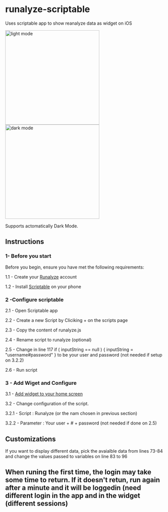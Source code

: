 # runalyze-scriptable
Uses scriptable app to show reanalyze data as widget on iOS

<img src="https://user-images.githubusercontent.com/45463445/195308981-7a57c321-19df-4561-be44-423db451da6e.png" alt="light mode" width="300"/>
<img src="https://user-images.githubusercontent.com/45463445/195309708-cc70e2e5-60b4-468b-8349-aaa19ac0b968.png" alt="dark mode" width="300"/>

Supports actomatically Dark Mode.

## Instructions
### 1- Before you start
Before you begin, ensure you have met the following requirements:

1.1 - Create your [Runalyze](https://runalyze.com/) account 

1.2 - Install [Scriptable](https://scriptable.app) on your phone

### 2 -Configure scriptable
2.1 - Open Scriptable app

2.2 - Create a new Script by Cliciking + on the scripts page

2.3 - Copy the content of runalyze.js

2.4 - Rename script to runalyze (optional)

2.5 - Change in line 117 if ( inputString == null ) { inputString = "username#password" } to be your user and password (not needed if setup on 3.2.2)

2.6 - Run script


### 3 - Add Wiget and Configure

3.1 - [Add widget to your home screen](https://support.apple.com/en-gb/HT207122) 

3.2 - Change configuration of the script.

3.2.1 - Script : Runalyze (or the nam chosen in previous section)

3.2.2 - Parameter : Your user + # + password (not needed if done on 2.5)


## Customizations

If you want to display different data, pick the avaialble data from lines 73-84 and change the values passed to variables on line 83 to 96


## When runing the first time, the login may take some time to return. If it doesn't retun, run again after a minute and it will be loggedin (need different login in the app and in the widget (different sessions)

